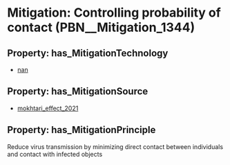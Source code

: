 # Mitigation: __Controlling probability of contact__ (PBN__Mitigation_1344)

## Property: has_MitigationTechnology

* [nan](../Technology/PBN__Technology_22)

## Property: has_MitigationSource

* [mokhtari_effect_2021](../Article/PBN__Article_169)

## Property: has_MitigationPrinciple

Reduce virus transmission by minimizing direct contact between individuals and contact with infected objects

